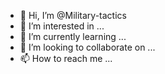 - 👋 Hi, I’m @Military-tactics
- 👀 I’m interested in ...
- 🌱 I’m currently learning ...
- 💞️ I’m looking to collaborate on ...
- 📫 How to reach me ...

<!---
Military-tactics/Military-tactics is a ✨ special ✨ repository because its `README.md` (this file) appears on your GitHub profile.
You can click the Preview link to take a look at your changes.
--->

